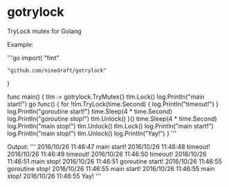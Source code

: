 # gotrylock

TryLock mutex for Golang

Example:

'''go
import(
    "fmt"

    "github.com/ninedraft/gotrylock"
)

func main() { 
    tlm := gotrylock.TryMutex{}
	tlm.Lock()
	log.Println("main start!")
	go func() {
		for !tlm.TryLock(time.Second) {
			log.Println("timeout!")
		}
		log.Println("goroutine start!")
		time.Sleep(4 * time.Second)
		log.Println("goroutine stop!")
		tlm.Unlock()
	}()
	time.Sleep(4 * time.Second)
	log.Println("main stop!")
	tlm.Unlock()
	tlm.Lock()
	log.Println("main start!")
	log.Println("main stop!")
	tlm.Unlock()
	log.Println("Yay!")
}
'''

Output:
'''
2016/10/26 11:46:47 main start!
2016/10/26 11:46:48 timeout!
2016/10/26 11:46:49 timeout!
2016/10/26 11:46:50 timeout!
2016/10/26 11:46:51 main stop!
2016/10/26 11:46:51 goroutine start!
2016/10/26 11:46:55 goroutine stop!
2016/10/26 11:46:55 main start!
2016/10/26 11:46:55 main stop!
2016/10/26 11:46:55 Yay!
'''